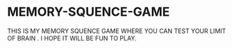 # MEMORY-SQUENCE-GAME
THIS IS MY MEMORY SQUENCE GAME WHERE YOU CAN TEST YOUR LIMIT OF BRAIN . I HOPE IT WILL BE FUN TO PLAY.
